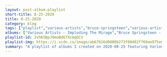```yaml
---
layout: post-album-playlist
short-title: 8-25-2020
title: 8-25-2020
category: blog
tags: ["playlist","various-artists","bruce-springsteen","various-artists"]
albums: ["Various Artists - Imploding The Mirage","Bruce Springsteen - Born To Run","Various Artists - Zeno Mountain EP"]
playlist-id: 3vhKSBpJ9moBd67XcmqOCV
playlist-img: https://i.scdn.co/image/ab67616d0000b273f08d82ff69ae975e6e5f395e
summary: "A playlist of albums I created on 2020-08-25 featuring Various Artists, Bruce Springsteen, and Various Artists."
---
```

